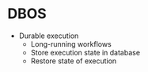 # DBOS
* Durable execution
  * Long-running workflows
  * Store execution state in database
  * Restore state of execution
